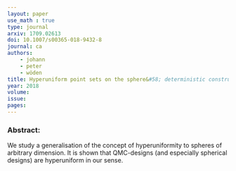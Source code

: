 ```yaml
---
layout: paper
use_math : true
type: journal
arxiv: 1709.02613
doi: 10.1007/s00365-018-9432-8
journal: ca
authors:
    - johann
    - peter
    - wöden
title: Hyperuniform point sets on the sphere&#58; deterministic constructions
year: 2018
volume: 
issue: 
pages: 
---
```

### Abstract:

We study a generalisation of the concept of hyperuniformity to spheres of arbitrary dimension. It is shown that QMC-designs (and especially spherical designs) are hyperuniform in our sense.
